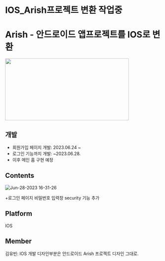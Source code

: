 # IOS_Arish프로젝트 변환 작업중
# Arish - 안드로이드 앱프로젝트를 IOS로 변환

<img src="https://user-images.githubusercontent.com/118662365/222961877-071dbd3e-5ece-44e1-88f8-da34470744d3.svg" width="400" height="200"/>

## 개발
- 회원가입 페이지 개발: 2023.06.24 ~
- 로그인 기능까지 개발: ~2023.06.28.
- 이후 메인 홈 구현 예정
## Contents
![Jun-28-2023 16-31-26](https://github.com/beenyu0403/IOS_Arish/assets/118662365/8d3dcec0-3b82-435c-83cb-334d89d1eab6)

+로그인 페이지 비밀번호 입력창 security 기능 추가

## Platform
IOS

## Member
김유빈: IOS 개발
디자인부분은 안드로이드 Arish 프로젝트 디자인 그대로.
